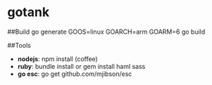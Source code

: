 # gotank

##Build
go generate
GOOS=linux GOARCH=arm GOARM=6 go build

##Tools
* __nodejs__: npm install (coffee)
* __ruby__: bundle install or gem install haml sass
* __go esc__: go get github.com/mjibson/esc
